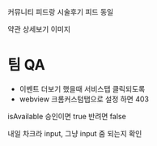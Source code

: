 커뮤니티 피드랑 시술후기 피드 동일

약관 상세보기 이미지


# 팀 QA

- 이벤트 더보기 했을때 서비스탭 클릭되도록
- webview 크롬커스텀탭으로 설정 하면 403


isAvailable 승인이면 true
반려면 false

내일 차크라 input, 그냥 input 줌 되는지 확인